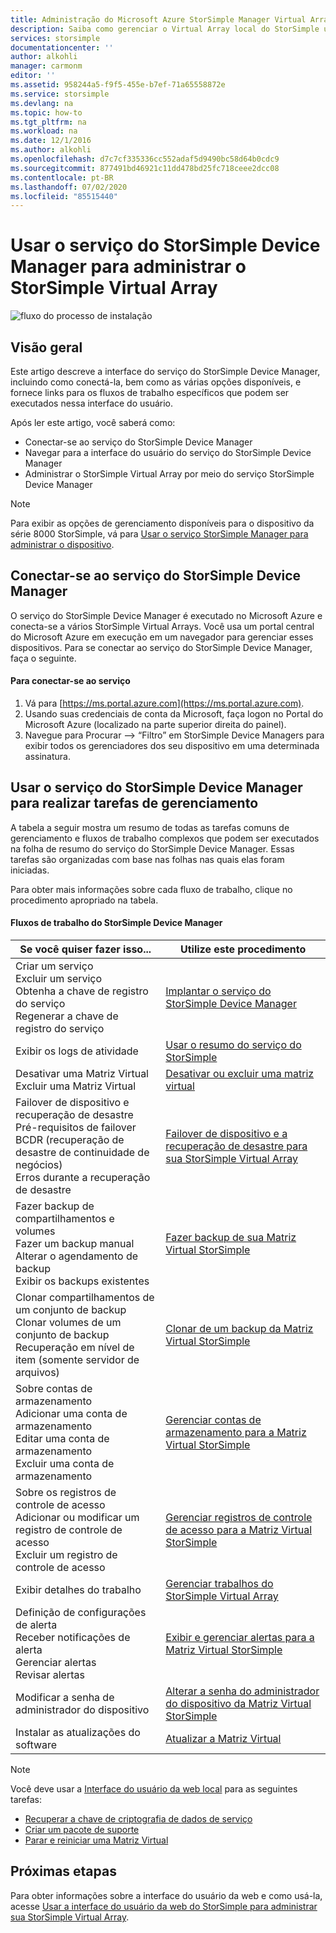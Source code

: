 ```yaml
---
title: Administração do Microsoft Azure StorSimple Manager Virtual Array | Microsoft Docs
description: Saiba como gerenciar o Virtual Array local do StorSimple usando o serviço do StorSimple Device Manager no portal do Azure.
services: storsimple
documentationcenter: ''
author: alkohli
manager: carmonm
editor: ''
ms.assetid: 958244a5-f9f5-455e-b7ef-71a65558872e
ms.service: storsimple
ms.devlang: na
ms.topic: how-to
ms.tgt_pltfrm: na
ms.workload: na
ms.date: 12/1/2016
ms.author: alkohli
ms.openlocfilehash: d7c7cf335336cc552adaf5d9490bc58d64b0cdc9
ms.sourcegitcommit: 877491bd46921c11dd478bd25fc718ceee2dcc08
ms.contentlocale: pt-BR
ms.lasthandoff: 07/02/2020
ms.locfileid: "85515440"
---
```

# <a name="use-the-storsimple-device-manager-service-to-administer-your-storsimple-virtual-array"></a>Usar o serviço do StorSimple Device Manager para administrar o StorSimple Virtual Array
![fluxo do processo de instalação](./media/storsimple-virtual-array-manager-service-administration/manage4.png)

## <a name="overview"></a>Visão geral
Este artigo descreve a interface do serviço do StorSimple Device Manager, incluindo como conectá-la, bem como as várias opções disponíveis, e fornece links para os fluxos de trabalho específicos que podem ser executados nessa interface do usuário.

Após ler este artigo, você saberá como:

* Conectar-se ao serviço do StorSimple Device Manager
* Navegar para a interface do usuário do serviço do StorSimple Device Manager
* Administrar o StorSimple Virtual Array por meio do serviço StorSimple Device Manager

> [!NOTE]
> Para exibir as opções de gerenciamento disponíveis para o dispositivo da série 8000 StorSimple, vá para [Usar o serviço StorSimple Manager para administrar o dispositivo](storsimple-manager-service-administration.md).
> 
> 

## <a name="connect-to-the-storsimple-device-manager-service"></a>Conectar-se ao serviço do StorSimple Device Manager
O serviço do StorSimple Device Manager é executado no Microsoft Azure e conecta-se a vários StorSimple Virtual Arrays. Você usa um portal central do Microsoft Azure em execução em um navegador para gerenciar esses dispositivos. Para se conectar ao serviço do StorSimple Device Manager, faça o seguinte.

#### <a name="to-connect-to-the-service"></a>Para conectar-se ao serviço
1. Vá para [https://ms.portal.azure.com](https://ms.portal.azure.com).
2. Usando suas credenciais de conta da Microsoft, faça logon no Portal do Microsoft Azure (localizado na parte superior direita do painel).
3. Navegue para Procurar --> “Filtro” em StorSimple Device Managers para exibir todos os gerenciadores dos seu dispositivo em uma determinada assinatura.

## <a name="use-the-storsimple-device-manager-service-to-perform-management-tasks"></a>Usar o serviço do StorSimple Device Manager para realizar tarefas de gerenciamento
A tabela a seguir mostra um resumo de todas as tarefas comuns de gerenciamento e fluxos de trabalho complexos que podem ser executados na folha de resumo do serviço do StorSimple Device Manager. Essas tarefas são organizadas com base nas folhas nas quais elas foram iniciadas.

Para obter mais informações sobre cada fluxo de trabalho, clique no procedimento apropriado na tabela.

#### <a name="storsimple-device-manager-workflows"></a>Fluxos de trabalho do StorSimple Device Manager
| Se você quiser fazer isso... | Utilize este procedimento |
| --- | --- |
| Criar um serviço</br>Excluir um serviço</br>Obtenha a chave de registro do serviço</br>Regenerar a chave de registro do serviço |[Implantar o serviço do StorSimple Device Manager](storsimple-virtual-array-manage-service.md) |
| Exibir os logs de atividade |[Usar o resumo do serviço do StorSimple](storsimple-virtual-array-service-summary.md) |
| Desativar uma Matriz Virtual</br>Excluir uma Matriz Virtual |[Desativar ou excluir uma matriz virtual](storsimple-virtual-array-deactivate-and-delete-device.md) |
| Failover de dispositivo e recuperação de desastre</br>Pré-requisitos de failover</br>BCDR (recuperação de desastre de continuidade de negócios)</br>Erros durante a recuperação de desastre |[Failover de dispositivo e a recuperação de desastre para sua StorSimple Virtual Array](storsimple-virtual-array-failover-dr.md) |
| Fazer backup de compartilhamentos e volumes</br>Fazer um backup manual</br>Alterar o agendamento de backup</br>Exibir os backups existentes |[Fazer backup de sua Matriz Virtual StorSimple](storsimple-virtual-array-backup.md) |
| Clonar compartilhamentos de um conjunto de backup</br>Clonar volumes de um conjunto de backup</br>Recuperação em nível de item (somente servidor de arquivos) |[Clonar de um backup da Matriz Virtual StorSimple](storsimple-virtual-array-clone.md) |
| Sobre contas de armazenamento</br>Adicionar uma conta de armazenamento</br>Editar uma conta de armazenamento</br>Excluir uma conta de armazenamento |[Gerenciar contas de armazenamento para a Matriz Virtual StorSimple](storsimple-virtual-array-manage-storage-accounts.md) |
| Sobre os registros de controle de acesso</br>Adicionar ou modificar um registro de controle de acesso </br>Excluir um registro de controle de acesso |[Gerenciar registros de controle de acesso para a Matriz Virtual StorSimple](storsimple-virtual-array-manage-acrs.md) |
| Exibir detalhes do trabalho |[Gerenciar trabalhos do StorSimple Virtual Array](storsimple-virtual-array-manage-jobs.md) |
| Definição de configurações de alerta</br>Receber notificações de alerta</br>Gerenciar alertas</br>Revisar alertas |[Exibir e gerenciar alertas para a Matriz Virtual StorSimple](storsimple-virtual-array-manage-alerts.md) |
| Modificar a senha de administrador do dispositivo |[Alterar a senha do administrador do dispositivo da Matriz Virtual StorSimple](storsimple-virtual-array-change-device-admin-password.md) |
| Instalar as atualizações do software |[Atualizar a Matriz Virtual](storsimple-virtual-array-install-update.md) |

> [!NOTE]
> Você deve usar a [Interface do usuário da web local](storsimple-ova-web-ui-admin.md) para as seguintes tarefas:
> 
> * [Recuperar a chave de criptografia de dados de serviço](storsimple-ova-web-ui-admin.md#get-the-service-data-encryption-key)
> * [Criar um pacote de suporte](storsimple-ova-web-ui-admin.md#generate-a-log-package)
> * [Parar e reiniciar uma Matriz Virtual](storsimple-ova-web-ui-admin.md#shut-down-and-restart-your-device)
> 
> 

## <a name="next-steps"></a>Próximas etapas
Para obter informações sobre a interface do usuário da web e como usá-la, acesse [Usar a interface do usuário da web do StorSimple para administrar sua StorSimple Virtual Array](storsimple-ova-web-ui-admin.md).

